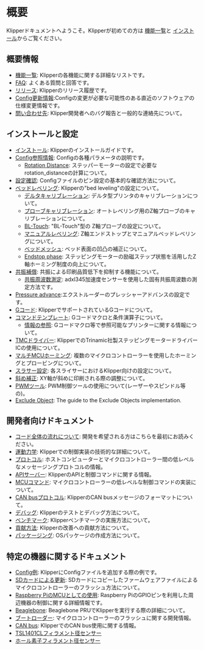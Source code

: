 # 概要

Klipperドキュメントへようこそ。Klipperが初めての方は [機能一覧](Features.md)と [インストール](Installation.md)からご覧ください。

## 概要情報

- [機能一覧](Features.md): Klipperの各機能に関する詳細なリストです。
- [FAQ](FAQ.md): よくある質問と回答です。
- [リリース](Releases.md): Klipperのリリース履歴です。
- [Config更新情報](Config_Changes.md):Configの変更が必要な可能性のある直近のソフトウェアの仕様変更情報です。
- [問い合わせ先](Contact.md): Klipper開発者へのバグ報告と一般的な連絡先について。

## インストールと設定

- [インストール](Installation.md): Klipperのインストールガイドです。
- [Config参照情報](Config_Reference.md): Configの各種パラメータの説明です。
   - [Rotation Distance](Rotation_Distance.md): ステッパーモーターの設定で必要な rotation_distanceの計算について。
- [設定確認](Config_checks.md): Configファイルのピン設定の基本的な確認方法について。
- [ベッドレベリング](Bed_Level.md): Klipperの"bed leveling"の設定について。
   - [デルタキャリブレーション](Delta_Calibrate.md): デルタ型プリンタのキャリブレーションについて。
   - [プローブキャリブレーション](Probe_Calibrate.md): オートレベリング用のZ軸プローブのキャリブレーションについて。
   - [BL-Touch](BLTouch.md): "BL-Touch"型の Z軸プローブの設定について。
   - [マニュアルレベリング](Manual_Level.md): Z軸エンドストップとマニュアルベッドレベリングについて。
   - [ベッドメッシュ](Bed_Mesh.md): ベッド表面の凹凸の補正について。
   - [Endstop phase](Endstop_Phase.md): ステッピングモーターの励磁ステップ状態を活用したZ軸ホーミング制度の向上について。
- [共振補償](Resonance_Compensation.md): 共振による印刷品質低下を抑制する機能について。
   - [共振周波数測定](Measuring_Resonances.md): adxl345加速度センサーを使用した固有共振周波数の測定方法です。
- [Pressure advance](Pressure_Advance.md):エクストルーダーのプレッシャーアドバンスの設定です。
- [Gコード](G-Codes.md): KlipperでサポートされているGコードについて。
- [コマンドテンプレート](Command_Templates.md): Gコードマクロと条件演算子について。
   - [情報の参照](Status_Reference.md): Gコードマクロ等で参照可能なプリンターに関する情報について。
- [TMCドライバー](TMC_Drivers.md): KlipperでのTrinamic社製ステッピングモータードライバーICの使用について。
- [マルチMCUホーミング](Multi_MCU_Homing.md): 複数のマイクロコントローラーを使用したホーミングとプロービングについて。
- [スラサー設定](Slicers.md): 各スライサーにおけるKlipper向けの設定について。
- [斜め補正](Skew_Correction.md): XY軸が斜めに印刷される際の調整について。
- [PWMツール](Using_PWM_Tools.md): PWM制御ツールの使用について(レーザーやスピンドル等の)。
- [Exclude Object](Exclude_Object.md): The guide to the Exclude Objects implementation.

## 開発者向けドキュメント

- [コード全体の流れについて](Code_Overview.md): 開発を希望される方はこちらを最初にお読みください。
- [運動力学](Kinematics.md): Klipperでの制御実装の技術的な詳細について。
- [プロトコル](Protocol.md): ホストコンピューターとマイクロコントローラー間の低レベルなメッセージングプロトコルの情報。
- [APIサーバー](API_Server.md): KlipperのAPIと制御コマンドに関する情報。
- [MCUコマンド](MCU_Commands.md): マイクロコントローラーの低レベルな制御コマンドの実装について。
- [CAN busプロトコル](CANBUS_protocol.md): KlipperのCAN busメッセージのフォーマットについて。
- [デバッグ](Debugging.md): Klipperのテストとデバッグ方法について。
- [ベンチマーク](Benchmarks.md): Klipperベンチマークの実施方法について。
- [貢献方法](CONTRIBUTING.md): Klipperの改善への貢献方法について。
- [パッケージング](Packaging.md): OSパッケージの作成方法について。

## 特定の機器に関するドキュメント

- [Config例](Example_Configs.md): KlipperにConfigファイルを追加する際の例です。
- [SDカードによる更新](SDCard_Updates.md): SDカードにコピーしたファームウェアファイルによるマイクロコントローラーのフラッシュ方法について。
- [Raspberry PiのMCUとしての使用](RPi_microcontroller.md): Raspberry PiのGPIOピンを利用した周辺機器の制御に関する詳細情報です。
- [Beaglebone](Beaglebone.md): Beaglebone PRUでKlipperを実行する際の詳細について。
- [ブートローダー](Bootloaders.md): マイクロコントローラーのフラッシュに関する開発情報。
- [CAN bus](CANBUS.md): KlipperでのCAN bus使用に関する情報。
- [TSL1401CLフィラメント径センサー](TSL1401CL_Filament_Width_Sensor.md)
- [ホール素子フィラメント径センサー](Hall_Filament_Width_Sensor.md)
